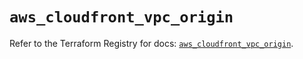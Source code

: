 # `aws_cloudfront_vpc_origin`

Refer to the Terraform Registry for docs: [`aws_cloudfront_vpc_origin`](https://registry.terraform.io/providers/hashicorp/aws/6.6.0/docs/resources/cloudfront_vpc_origin).
